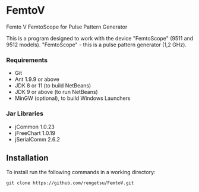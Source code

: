 # FemtoV
Femto V FemtoScope for Pulse Pattern Generator

This is a program designed to work with the device "FemtoScope" (9511 and 9512 models).
"FemtoScope" - this is a pulse pattern generator (1,2 GHz).

### Requirements

  * Git
  * Ant 1.9.9 or above
  * JDK 8 or 11 (to build NetBeans)
  * JDK 9 or above (to run NetBeans)
  * MinGW (optional), to build Windows Launchers

### Jar Libraries

  * jCommon 1.0.23
  * jFreeChart 1.0.19
  * jSerialComm 2.6.2
  
  
## Installation

 To install run the following commands in a working directory:
 ```
 git clone https://github.com/rengetsu/FemtoV.git
 ```
